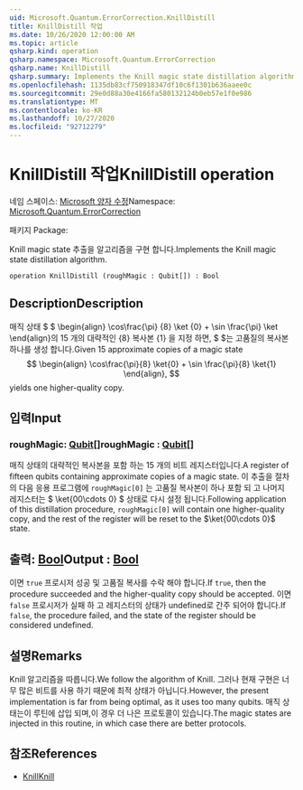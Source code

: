 ```yaml
---
uid: Microsoft.Quantum.ErrorCorrection.KnillDistill
title: KnillDistill 작업
ms.date: 10/26/2020 12:00:00 AM
ms.topic: article
qsharp.kind: operation
qsharp.namespace: Microsoft.Quantum.ErrorCorrection
qsharp.name: KnillDistill
qsharp.summary: Implements the Knill magic state distillation algorithm.
ms.openlocfilehash: 1135db83cf750918347df10c6f1301b636aaee0c
ms.sourcegitcommit: 29e0d88a30e4166fa580132124b0eb57e1f0e986
ms.translationtype: MT
ms.contentlocale: ko-KR
ms.lasthandoff: 10/27/2020
ms.locfileid: "92712279"
---
```

# <a name="knilldistill-operation"></a><span data-ttu-id="bb35a-102">KnillDistill 작업</span><span class="sxs-lookup"><span data-stu-id="bb35a-102">KnillDistill operation</span></span>

<span data-ttu-id="bb35a-103">네임 스페이스: [Microsoft 양자 수정](xref:Microsoft.Quantum.ErrorCorrection)</span><span class="sxs-lookup"><span data-stu-id="bb35a-103">Namespace: [Microsoft.Quantum.ErrorCorrection](xref:Microsoft.Quantum.ErrorCorrection)</span></span>

<span data-ttu-id="bb35a-104">패키지 [](https://nuget.org/packages/)</span><span class="sxs-lookup"><span data-stu-id="bb35a-104">Package: [](https://nuget.org/packages/)</span></span>


<span data-ttu-id="bb35a-105">Knill magic state 추출을 알고리즘을 구현 합니다.</span><span class="sxs-lookup"><span data-stu-id="bb35a-105">Implements the Knill magic state distillation algorithm.</span></span>

```qsharp
operation KnillDistill (roughMagic : Qubit[]) : Bool
```


## <a name="description"></a><span data-ttu-id="bb35a-106">Description</span><span class="sxs-lookup"><span data-stu-id="bb35a-106">Description</span></span>

<span data-ttu-id="bb35a-107">매직 상태 $ $ \begin{align} \cos\frac{\pi} {8} \ket {0} + \sin \frac{\pi} \ket \end{align}의 15 개의 대략적인 {8} 복사본 {1} 을 지정 하면, $ $는 고품질의 복사본 하나를 생성 합니다.</span><span class="sxs-lookup"><span data-stu-id="bb35a-107">Given 15 approximate copies of a magic state $$ \begin{align} \cos\frac{\pi}{8} \ket{0} + \sin \frac{\pi}{8} \ket{1} \end{align}, $$ yields one higher-quality copy.</span></span>

## <a name="input"></a><span data-ttu-id="bb35a-108">입력</span><span class="sxs-lookup"><span data-stu-id="bb35a-108">Input</span></span>

### <a name="roughmagic--qubit"></a><span data-ttu-id="bb35a-109">roughMagic: [Qubit](xref:microsoft.quantum.lang-ref.qubit)[]</span><span class="sxs-lookup"><span data-stu-id="bb35a-109">roughMagic : [Qubit](xref:microsoft.quantum.lang-ref.qubit)[]</span></span>

<span data-ttu-id="bb35a-110">매직 상태의 대략적인 복사본을 포함 하는 15 개의 비트 레지스터입니다.</span><span class="sxs-lookup"><span data-stu-id="bb35a-110">A register of fifteen qubits containing approximate copies of a magic state.</span></span> <span data-ttu-id="bb35a-111">이 추출을 절차의 다음 응용 프로그램에 `roughMagic[0]` 는 고품질 복사본이 하나 포함 되 고 나머지 레지스터는 $ \ket{00\cdots 0} $ 상태로 다시 설정 됩니다.</span><span class="sxs-lookup"><span data-stu-id="bb35a-111">Following application of this distillation procedure, `roughMagic[0]` will contain one higher-quality copy, and the rest of the register will be reset to the $\ket{00\cdots 0}$ state.</span></span>



## <a name="output--bool"></a><span data-ttu-id="bb35a-112">출력: [Bool](xref:microsoft.quantum.lang-ref.bool)</span><span class="sxs-lookup"><span data-stu-id="bb35a-112">Output : [Bool](xref:microsoft.quantum.lang-ref.bool)</span></span>

<span data-ttu-id="bb35a-113">이면 `true` 프로시저 성공 및 고품질 복사를 수락 해야 합니다.</span><span class="sxs-lookup"><span data-stu-id="bb35a-113">If `true`, then the procedure succeeded and the higher-quality copy should be accepted.</span></span> <span data-ttu-id="bb35a-114">이면 `false` 프로시저가 실패 하 고 레지스터의 상태가 undefined로 간주 되어야 합니다.</span><span class="sxs-lookup"><span data-stu-id="bb35a-114">If `false`, the procedure failed, and the state of the register should be considered undefined.</span></span>

## <a name="remarks"></a><span data-ttu-id="bb35a-115">설명</span><span class="sxs-lookup"><span data-stu-id="bb35a-115">Remarks</span></span>

<span data-ttu-id="bb35a-116">Knill 알고리즘을 따릅니다.</span><span class="sxs-lookup"><span data-stu-id="bb35a-116">We follow the algorithm of Knill.</span></span>
<span data-ttu-id="bb35a-117">그러나 현재 구현은 너무 많은 비트를 사용 하기 때문에 최적 상태가 아닙니다.</span><span class="sxs-lookup"><span data-stu-id="bb35a-117">However, the present implementation is far from being optimal, as it uses too many qubits.</span></span>
<span data-ttu-id="bb35a-118">매직 상태는이 루틴에 삽입 되며,이 경우 더 나은 프로토콜이 있습니다.</span><span class="sxs-lookup"><span data-stu-id="bb35a-118">The magic states are injected in this routine, in which case there are better protocols.</span></span>

## <a name="references"></a><span data-ttu-id="bb35a-119">참조</span><span class="sxs-lookup"><span data-stu-id="bb35a-119">References</span></span>

- [<span data-ttu-id="bb35a-120">Knill</span><span class="sxs-lookup"><span data-stu-id="bb35a-120">Knill</span></span>](https://arxiv.org/abs/quant-ph/0402171)